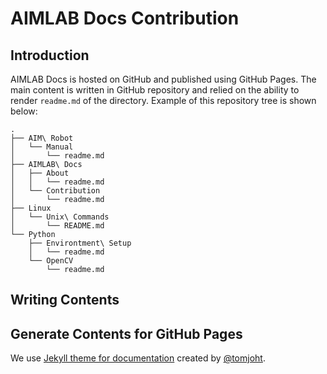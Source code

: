 # AIMLAB Docs Contribution

## Introduction

AIMLAB Docs is hosted on GitHub and published using GitHub Pages. The main content is written in GitHub repository and relied on the ability to render `readme.md` of the directory. Example of this repository tree is shown below:

```
.
├── AIM\ Robot
│   └── Manual
│       └── readme.md
├── AIMLAB\ Docs
│   ├── About
│   │   └── readme.md
│   └── Contribution
│       └── readme.md
├── Linux
│   └── Unix\ Commands
│       └── README.md
└── Python
    ├── Environtment\ Setup
    │   └── readme.md
    └── OpenCV
        └── readme.md
```

## Writing Contents

## Generate Contents for GitHub Pages

We use [Jekyll theme for documentation](https://github.com/tomjoht/documentation-theme-jekyll) created by [@tomjoht](https://github.com/tomjoht).